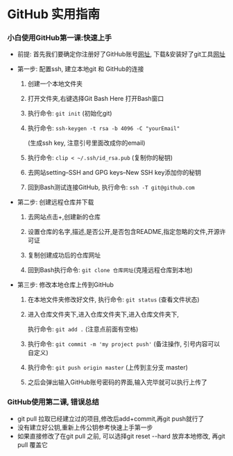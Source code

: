 # GitHub 实用指南

### 小白使用GitHub第一课:快速上手

* 前提: 首先我们要确定你注册好了GitHub账号[网址](https://github.com/),  下载&安装好了git工具[网址](https://git-scm.com/)

* 第一步: 配置ssh, 建立本地git 和 GitHub的连接

  1. 创建一个本地文件夹

  2. 打开文件夹,右键选择Git Bash Here 打开Bash窗口

  3. 执行命令: `git init`  (初始化git)

  4. 执行命令: `ssh-keygen -t rsa -b 4096 -C "yourEmail"` 

      (生成ssh key, 注意引号里面改成你的email)

  5. 执行命令: `clip < ~/.ssh/id_rsa.pub`   (复制你的秘钥)

  6. 去网站setting–SSH and GPG keys–New SSH key添加你的秘钥
  
  7. 回到Bash测试连接GitHub, 执行命令: `ssh -T git@github.com`

* 第二步:  创建远程仓库并下载

  1. 去网站点击+,创建新的仓库
  
  2. 设置仓库的名字,描述,是否公开,是否包含README,指定忽略的文件,开源许可证
  
  3. 复制创建成功后的仓库网址
  
  4. 回到Bash执行命令: `git clone 仓库网址`(克隆远程仓库到本地)

* 第三步:  修改本地仓库上传到GitHub
  
  1. 在本地文件夹修改好文件, 执行命令: `git status` (查看文件状态)
  
  2. 进入仓库文件夹下,进入仓库文件夹下,进入仓库文件夹下,
     
     执行命令: `git add .` (注意点前面有空格)

  3. 执行命令: `git commit -m 'my project push'` (备注操作, 引号内容可以自定义)
  
  4. 执行命令: `git push origin master` (上传到主分支 master)
  
  5. 之后会弹出输入GitHub账号密码的界面,输入完毕就可以执行上传了 

### GitHub使用第二课, 错误总结

-   git pull  拉取已经建立过的项目,修改后add+commit,再git push就行了
-   没有建立好公钥,重新上传公钥参考快速上手第一步
-   如果直接修改了在git pull 之前, 可以选择git reset --hard 放弃本地修改, 再git pull 覆盖它

